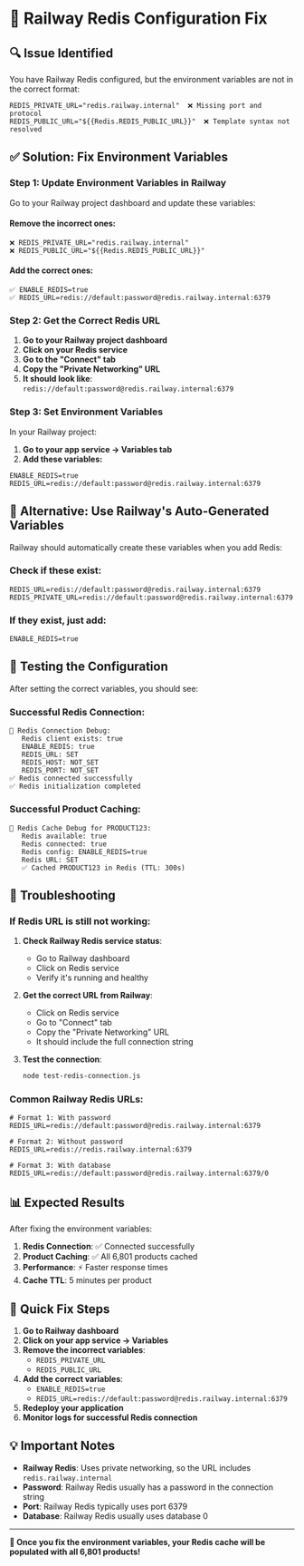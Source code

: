 # 🚂 Railway Redis Configuration Fix

## 🔍 **Issue Identified**

You have Railway Redis configured, but the environment variables are not in the correct format:

```env
REDIS_PRIVATE_URL="redis.railway.internal"  ❌ Missing port and protocol
REDIS_PUBLIC_URL="${{Redis.REDIS_PUBLIC_URL}}"  ❌ Template syntax not resolved
```

## ✅ **Solution: Fix Environment Variables**

### **Step 1: Update Environment Variables in Railway**

Go to your Railway project dashboard and update these variables:

#### **Remove the incorrect ones:**
```env
❌ REDIS_PRIVATE_URL="redis.railway.internal"
❌ REDIS_PUBLIC_URL="${{Redis.REDIS_PUBLIC_URL}}"
```

#### **Add the correct ones:**
```env
✅ ENABLE_REDIS=true
✅ REDIS_URL=redis://default:password@redis.railway.internal:6379
```

### **Step 2: Get the Correct Redis URL**

1. **Go to your Railway project dashboard**
2. **Click on your Redis service**
3. **Go to the "Connect" tab**
4. **Copy the "Private Networking" URL**
5. **It should look like**: `redis://default:password@redis.railway.internal:6379`

### **Step 3: Set Environment Variables**

In your Railway project:
1. **Go to your app service → Variables tab**
2. **Add these variables:**

```env
ENABLE_REDIS=true
REDIS_URL=redis://default:password@redis.railway.internal:6379
```

## 🔧 **Alternative: Use Railway's Auto-Generated Variables**

Railway should automatically create these variables when you add Redis:

### **Check if these exist:**
```env
REDIS_URL=redis://default:password@redis.railway.internal:6379
REDIS_PRIVATE_URL=redis://default:password@redis.railway.internal:6379
```

### **If they exist, just add:**
```env
ENABLE_REDIS=true
```

## 🧪 **Testing the Configuration**

After setting the correct variables, you should see:

### **Successful Redis Connection:**
```
🔴 Redis Connection Debug:
   Redis client exists: true
   ENABLE_REDIS: true
   REDIS_URL: SET
   REDIS_HOST: NOT_SET
   REDIS_PORT: NOT_SET
✅ Redis connected successfully
✅ Redis initialization completed
```

### **Successful Product Caching:**
```
🔴 Redis Cache Debug for PRODUCT123:
   Redis available: true
   Redis connected: true
   Redis config: ENABLE_REDIS=true
   Redis URL: SET
   ✅ Cached PRODUCT123 in Redis (TTL: 300s)
```

## 🚨 **Troubleshooting**

### **If Redis URL is still not working:**

1. **Check Railway Redis service status**:
   - Go to Railway dashboard
   - Click on Redis service
   - Verify it's running and healthy

2. **Get the correct URL from Railway**:
   - Click on Redis service
   - Go to "Connect" tab
   - Copy the "Private Networking" URL
   - It should include the full connection string

3. **Test the connection**:
   ```bash
   node test-redis-connection.js
   ```

### **Common Railway Redis URLs:**
```env
# Format 1: With password
REDIS_URL=redis://default:password@redis.railway.internal:6379

# Format 2: Without password
REDIS_URL=redis://redis.railway.internal:6379

# Format 3: With database
REDIS_URL=redis://default:password@redis.railway.internal:6379/0
```

## 📊 **Expected Results**

After fixing the environment variables:

1. **Redis Connection**: ✅ Connected successfully
2. **Product Caching**: ✅ All 6,801 products cached
3. **Performance**: ⚡ Faster response times
4. **Cache TTL**: 5 minutes per product

## 🎯 **Quick Fix Steps**

1. **Go to Railway dashboard**
2. **Click on your app service → Variables**
3. **Remove the incorrect variables**:
   - `REDIS_PRIVATE_URL`
   - `REDIS_PUBLIC_URL`
4. **Add the correct variables**:
   - `ENABLE_REDIS=true`
   - `REDIS_URL=redis://default:password@redis.railway.internal:6379`
5. **Redeploy your application**
6. **Monitor logs for successful Redis connection**

## 💡 **Important Notes**

- **Railway Redis**: Uses private networking, so the URL includes `redis.railway.internal`
- **Password**: Railway Redis usually has a password in the connection string
- **Port**: Railway Redis typically uses port 6379
- **Database**: Railway Redis usually uses database 0

---

**🎯 Once you fix the environment variables, your Redis cache will be populated with all 6,801 products!**
